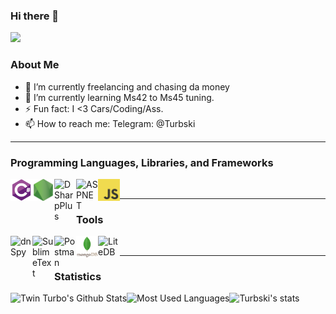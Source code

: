### Hi there 👋
![](https://komarev.com/ghpvc/?username=turbski&color=orange)
<!--
**Turbski/Turbski** is a ✨ _special_ ✨ repository because its `README.md` (this file) appears on your GitHub profile.

Here are some ideas to get you started:

- 🔭 I’m currently working on ...
- 🌱 I’m currently learning ...
- 👯 I’m looking to collaborate on ...
- 🤔 I’m looking for help with ...
- 💬 Ask me about ...
- 📫 How to reach me: ...
- 😄 Pronouns: ...
- ⚡ Fun fact: ...
-->

### About Me
- 🔭 I’m currently freelancing and chasing da money
- 🌱 I’m currently learning Ms42 to Ms45 tuning.
- ⚡ Fun fact: I <3 Cars/Coding/Ass.
- 📫 How to reach me: Telegram: @Turbski
---

### Programming Languages, Libraries, and Frameworks
<img align="left" alt="CSharp" width="35px" src="https://raw.githubusercontent.com/devicons/devicon/master/icons/csharp/csharp-original.svg" />
<img align="left" alt="Node.js" width="35px" src="https://raw.githubusercontent.com/github/explore/80688e429a7d4ef2fca1e82350fe8e3517d3494d/topics/nodejs/nodejs.png" />
<img align="left" alt="DSharpPlus" width="35px" src="https://dsharpplus.github.io/logo.png" />
<img align="left" alt="ASPNET" width="35px" src="https://adexin.com/wp-content/uploads/2016/08/net-logo.png" />
<img align="left" alt="JavaScript" width="35px" src="https://raw.githubusercontent.com/github/explore/80688e429a7d4ef2fca1e82350fe8e3517d3494d/topics/javascript/javascript.png"
 />  
 
 
---

### Tools
<img align="left" alt="dnSpy" width="35px" src="https://cdn.discordapp.com/attachments/804073268809826338/843168358497386576/dnSpy.png" />
<img align="left" alt="SublimeText" width="35px" src="https://cdn.worldvectorlogo.com/logos/sublime-text.svg" />
<img align="left" alt="Postman" width="35px" src="https://www.vectorlogo.zone/logos/getpostman/getpostman-icon.svg" />
<img align="left" alt="MongoDB" width="35px" src="https://raw.githubusercontent.com/devicons/devicon/master/icons/mongodb/mongodb-original-wordmark.svg" />
<img align="left" alt="LiteDB" width="35px" src="https://www.litedb.org/images/logo_litedb.svg"
 />  

 
---

### Statistics
<img align="left" alt="Twin Turbo's Github Stats" src="https://github-readme-stats.vercel.app/api?username=turbski&theme=dark&show_icons=true" />
<img align="left" alt="Most Used Languages" src="https://github-readme-stats.vercel.app/api/top-langs/?username=turbski&theme=dark&layout=compact" />


![Turbski's stats](https://github-readme-stats.vercel.app/api/wakatime?username=Turbski&theme=dark)
